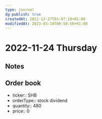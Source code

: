 ```yaml
---
type: journal
dg-publish: true
createdAt: 2022-12-27T03:07:10+01:00
modifiedAt: 2023-03-10T00:58:50+01:00
---
```

# 2022-11-24 Thursday

## Notes

## Order book

- ticker:: SHB
- orderType:: stock dividend
- quantity:: 480
- price:: 0
